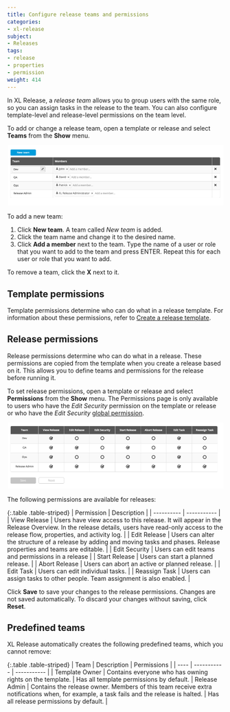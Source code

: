 ```yaml
---
title: Configure release teams and permissions
categories:
- xl-release
subject:
- Releases
tags:
- release
- properties
- permission
weight: 414
---
```


In XL Release, a *release team* allows you to group users with the same role, so you can assign tasks in the release to the team. You can also configure template-level and release-level permissions on the team level.

To add or change a release team, open a template or release and select **Teams** from the **Show** menu.

![Release teams](../images/release-team-overview.png)

To add a new team:

1. Click **New team**. A team called _New team_ is added.
1. Click the team name and change it to the desired name.
1. Click **Add a member** next to the team. Type the name of a user or role that you want to add to the team and press ENTER. Repeat this for each user or role that you want to add.

To remove a team, click the **X** next to it.

## Template permissions

Template permissions determine who can do what in a release template. For information about these permissions, refer to [Create a release template](/xl-release/how-to/create-a-release-template.html#template-permissions).

## Release permissions

Release permissions determine who can do what in a release. These permissions are copied from the template when you create a release based on it. This allows you to define teams and permissions for the release before running it.

To set release permissions, open a template or release and select **Permissions** from the **Show** menu. The Permissions page is only available to users who have the *Edit Security* permission on the template or release or who have the *Edit Security* [global permission](/xl-release/how-to/configure-xl-release-permissions.html).

![Release Permissions](../images/release-permissions.png)

The following permissions are available for releases:

{:.table .table-striped}
| Permission | Description |
| ---------- | ----------- |
| View Release | Users have view access to this release. It will appear in the Release Overview. In the release details, users have read-only access to the release flow, properties, and activity log. |
| Edit Release | Users can alter the structure of a release by adding and moving tasks and phases. Release properties and teams are editable. |
| Edit Security | Users can edit teams and permissions in a release |
| Start Release | Users can start a planned release. |
| Abort Release | Users can abort an active or planned release. |
| Edit Task | Users can edit individual tasks. |
| Reassign Task | Users can assign tasks to other people. Team assignment is also enabled. |

Click **Save** to save your changes to the release permissions. Changes are not saved automatically. To discard your changes without saving, click **Reset**.

## Predefined teams

XL Release automatically creates the following predefined teams, which you cannot remove:

{:.table .table-striped}
| Team | Description | Permissions |
| ---- | ----------- | ----------- |
| Template Owner | Contains everyone who has owning rights on the template. | Has all template permissions by default.
| Release Admin | Contains the release owner. Members of this team receive extra notifications when, for example, a task fails and the release is halted. | Has all release permissions by default. |
